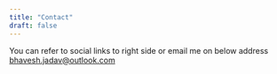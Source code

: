 ```yaml
---
title: "Contact"
draft: false
---
```


You can refer to social links to right side or email me on below address  
<a href = "mailto:bhavesh.jadav@outlook.com">bhavesh.jadav@outlook.com</a>